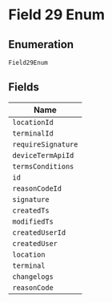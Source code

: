 
# Field 29 Enum

## Enumeration

`Field29Enum`

## Fields

| Name |
|  --- |
| `locationId` |
| `terminalId` |
| `requireSignature` |
| `deviceTermApiId` |
| `termsConditions` |
| `id` |
| `reasonCodeId` |
| `signature` |
| `createdTs` |
| `modifiedTs` |
| `createdUserId` |
| `createdUser` |
| `location` |
| `terminal` |
| `changelogs` |
| `reasonCode` |

